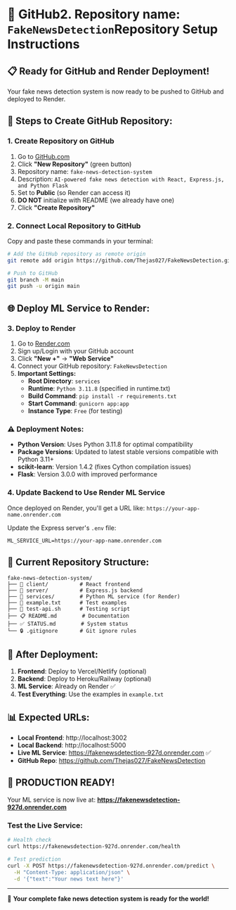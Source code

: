 # 🚀 GitHub2. Repository name: `FakeNewsDetection`Repository Setup Instructions

## 📋 Ready for GitHub and Render Deployment!

Your fake news detection system is now ready to be pushed to GitHub and deployed to Render.

## 🔧 Steps to Create GitHub Repository:

### 1. Create Repository on GitHub
1. Go to [GitHub.com](https://github.com)
2. Click **"New Repository"** (green button)
3. Repository name: `fake-news-detection-system`
4. Description: `AI-powered fake news detection with React, Express.js, and Python Flask`
5. Set to **Public** (so Render can access it)
6. **DO NOT** initialize with README (we already have one)
7. Click **"Create Repository"**

### 2. Connect Local Repository to GitHub
Copy and paste these commands in your terminal:

```bash
# Add the GitHub repository as remote origin
git remote add origin https://github.com/Thejas027/FakeNewsDetection.git

# Push to GitHub
git branch -M main
git push -u origin main
```

## 🌐 Deploy ML Service to Render:

### 3. Deploy to Render
1. Go to [Render.com](https://render.com)
2. Sign up/Login with your GitHub account
3. Click **"New +"** → **"Web Service"**
4. Connect your GitHub repository: `FakeNewsDetection`
5. **Important Settings:**
   - **Root Directory**: `services`
   - **Runtime**: `Python 3.11.8` (specified in runtime.txt)
   - **Build Command**: `pip install -r requirements.txt`
   - **Start Command**: `gunicorn app:app`
   - **Instance Type**: `Free` (for testing)

### ⚠️ Deployment Notes:
- **Python Version**: Uses Python 3.11.8 for optimal compatibility
- **Package Versions**: Updated to latest stable versions compatible with Python 3.11+
- **scikit-learn**: Version 1.4.2 (fixes Cython compilation issues)
- **Flask**: Version 3.0.0 with improved performance

### 4. Update Backend to Use Render ML Service
Once deployed on Render, you'll get a URL like: `https://your-app-name.onrender.com`

Update the Express server's `.env` file:
```
ML_SERVICE_URL=https://your-app-name.onrender.com
```

## 📂 Current Repository Structure:
```
fake-news-detection-system/
├── 📱 client/          # React frontend
├── 🔧 server/          # Express.js backend
├── 🤖 services/        # Python ML service (for Render)
├── 📝 example.txt      # Test examples
├── 🧪 test-api.sh      # Testing script
├── 📋 README.md        # Documentation
├── ✅ STATUS.md        # System status
└── 🔒 .gitignore       # Git ignore rules
```

## 🎯 After Deployment:

1. **Frontend**: Deploy to Vercel/Netlify (optional)
2. **Backend**: Deploy to Heroku/Railway (optional)
3. **ML Service**: Already on Render ✅
4. **Test Everything**: Use the examples in `example.txt`

## 📊 Expected URLs:
- **Local Frontend**: http://localhost:3002
- **Local Backend**: http://localhost:5000
- **Live ML Service**: https://fakenewsdetection-927d.onrender.com ✅
- **GitHub Repo**: https://github.com/Thejas027/FakeNewsDetection

## 🎉 **PRODUCTION READY!**

Your ML service is now live at: **https://fakenewsdetection-927d.onrender.com**

### Test the Live Service:
```bash
# Health check
curl https://fakenewsdetection-927d.onrender.com/health

# Test prediction
curl -X POST https://fakenewsdetection-927d.onrender.com/predict \
  -H "Content-Type: application/json" \
  -d '{"text":"Your news text here"}'
```

---

🎉 **Your complete fake news detection system is ready for the world!**
